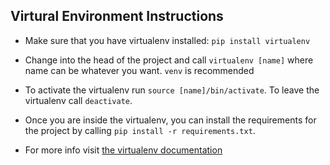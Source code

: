 ## Virtural Environment Instructions

* Make sure that you have virtualenv installed: `pip install virtualenv`

* Change into the head of the project and call `virtualenv [name]` where name can be whatever you want. `venv` is recommended
* To activate the virtualenv run `source [name]/bin/activate`. To leave the virtualenv call `deactivate`.

* Once you are inside the virtualenv, you can install the requirements for the project by calling `pip install -r requirements.txt`.

* For more info visit [the virtualenv documentation](http://docs.python-guide.org/en/latest/dev/virtualenvs/)
